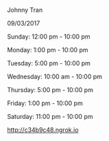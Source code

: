 Johnny Tran

09/03/2017


Sunday: 12:00 pm - 10:00 pm

Monday: 1:00 pm - 10:00 pm

Tuesday: 5:00 pm - 10:00 pm

Wednesday: 10:00 am - 10:00 pm

Thursday: 5:00 pm - 10:00 pm

Friday: 1:00 pm - 10:00 pm

Saturday: 11:00 pm - 10:00 pm


http://c34b9c48.ngrok.io
